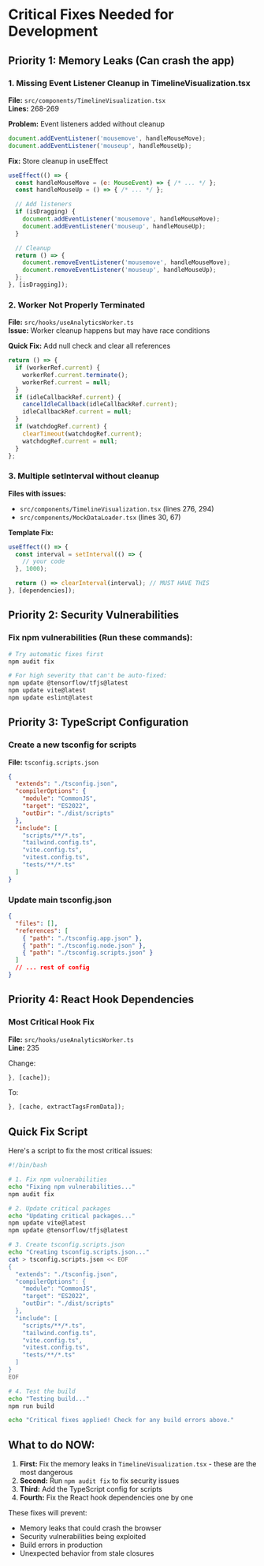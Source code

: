 # Critical Fixes Needed for Development

## Priority 1: Memory Leaks (Can crash the app)

### 1. Missing Event Listener Cleanup in TimelineVisualization.tsx

**File:** `src/components/TimelineVisualization.tsx`  
**Lines:** 268-269

**Problem:** Event listeners added without cleanup

```javascript
document.addEventListener('mousemove', handleMouseMove);
document.addEventListener('mouseup', handleMouseUp);
```

**Fix:** Store cleanup in useEffect

```javascript
useEffect(() => {
  const handleMouseMove = (e: MouseEvent) => { /* ... */ };
  const handleMouseUp = () => { /* ... */ };

  // Add listeners
  if (isDragging) {
    document.addEventListener('mousemove', handleMouseMove);
    document.addEventListener('mouseup', handleMouseUp);
  }

  // Cleanup
  return () => {
    document.removeEventListener('mousemove', handleMouseMove);
    document.removeEventListener('mouseup', handleMouseUp);
  };
}, [isDragging]);
```

### 2. Worker Not Properly Terminated

**File:** `src/hooks/useAnalyticsWorker.ts`  
**Issue:** Worker cleanup happens but may have race conditions

**Quick Fix:** Add null check and clear all references

```javascript
return () => {
  if (workerRef.current) {
    workerRef.current.terminate();
    workerRef.current = null;
  }
  if (idleCallbackRef.current) {
    cancelIdleCallback(idleCallbackRef.current);
    idleCallbackRef.current = null;
  }
  if (watchdogRef.current) {
    clearTimeout(watchdogRef.current);
    watchdogRef.current = null;
  }
};
```

### 3. Multiple setInterval without cleanup

**Files with issues:**

- `src/components/TimelineVisualization.tsx` (lines 276, 294)
- `src/components/MockDataLoader.tsx` (lines 30, 67)

**Template Fix:**

```javascript
useEffect(() => {
  const interval = setInterval(() => {
    // your code
  }, 1000);

  return () => clearInterval(interval); // MUST HAVE THIS
}, [dependencies]);
```

## Priority 2: Security Vulnerabilities

### Fix npm vulnerabilities (Run these commands):

```bash
# Try automatic fixes first
npm audit fix

# For high severity that can't be auto-fixed:
npm update @tensorflow/tfjs@latest
npm update vite@latest
npm update eslint@latest
```

## Priority 3: TypeScript Configuration

### Create a new tsconfig for scripts

**File:** `tsconfig.scripts.json`

```json
{
  "extends": "./tsconfig.json",
  "compilerOptions": {
    "module": "CommonJS",
    "target": "ES2022",
    "outDir": "./dist/scripts"
  },
  "include": [
    "scripts/**/*.ts",
    "tailwind.config.ts",
    "vite.config.ts",
    "vitest.config.ts",
    "tests/**/*.ts"
  ]
}
```

### Update main tsconfig.json

```json
{
  "files": [],
  "references": [
    { "path": "./tsconfig.app.json" },
    { "path": "./tsconfig.node.json" },
    { "path": "./tsconfig.scripts.json" }
  ]
  // ... rest of config
}
```

## Priority 4: React Hook Dependencies

### Most Critical Hook Fix

**File:** `src/hooks/useAnalyticsWorker.ts`  
**Line:** 235

Change:

```javascript
}, [cache]);
```

To:

```javascript
}, [cache, extractTagsFromData]);
```

## Quick Fix Script

Here's a script to fix the most critical issues:

```bash
#!/bin/bash

# 1. Fix npm vulnerabilities
echo "Fixing npm vulnerabilities..."
npm audit fix

# 2. Update critical packages
echo "Updating critical packages..."
npm update vite@latest
npm update @tensorflow/tfjs@latest

# 3. Create tsconfig.scripts.json
echo "Creating tsconfig.scripts.json..."
cat > tsconfig.scripts.json << EOF
{
  "extends": "./tsconfig.json",
  "compilerOptions": {
    "module": "CommonJS",
    "target": "ES2022",
    "outDir": "./dist/scripts"
  },
  "include": [
    "scripts/**/*.ts",
    "tailwind.config.ts",
    "vite.config.ts",
    "vitest.config.ts",
    "tests/**/*.ts"
  ]
}
EOF

# 4. Test the build
echo "Testing build..."
npm run build

echo "Critical fixes applied! Check for any build errors above."
```

## What to do NOW:

1. **First:** Fix the memory leaks in `TimelineVisualization.tsx` - these are the most dangerous
2. **Second:** Run `npm audit fix` to fix security issues
3. **Third:** Add the TypeScript config for scripts
4. **Fourth:** Fix the React hook dependencies one by one

These fixes will prevent:

- Memory leaks that could crash the browser
- Security vulnerabilities being exploited
- Build errors in production
- Unexpected behavior from stale closures
